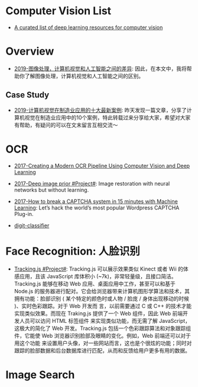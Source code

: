 

# Computer Vision List

- [A curated list of deep learning resources for computer vision](https://github.com/kjw0612/awesome-deep-vision)

# Overview 

- [2019-图像处理，计算机视觉和人工智能之间的差异](https://mp.weixin.qq.com/s/kLYm3hNFiEXNAlSW3Zaq5g): 因此，在本文中，我将帮助你了解图像处理，计算机视觉和人工智能之间的区别。

## Case Study 

- [2019-计算机视觉在制造业应用的十大最新案例](https://mp.weixin.qq.com/s/hPzB0gpbJax3b65nx1Ovdw): 昨天发现一篇文章，分享了计算机视觉在制造业应用中的10个案例，特此转载过来分享给大家，希望对大家有帮助，有疑问的可以在文末留言互相交流～

# OCR

- [2017-Creating a Modern OCR Pipeline Using Computer Vision and Deep Learning]()

- [2017-Deep image prior #Project#](https://github.com/DmitryUlyanov/deep-image-prior): Image restoration with neural networks but without learning.

- [2017-How to break a CAPTCHA system in 15 minutes with Machine Learning](https://parg.co/UsP): Let’s hack the world’s most popular Wordpress CAPTCHA Plug-in.

- [digit-classifier](https://github.com/karandesai-96/digit-classifier)

# Face Recognition: 人脸识别

- [Tracking.js #Project#](https://trackingjs.com/docs.html#introduction): Tracking.js 可以展示效果类似 Kinect 或者 Wii 的体感应用，且该 JavaScript 库体积小 (~7k)，非常轻量级，且接口简洁。Tracking.js 能够在移动 Web 应用、桌面应用中工作，甚至可以和基于 Node.js 的服务器进行配对。它会给浏览器带来计算机图形学算法和技术，其拥有功能：脸部识别 ( 某个特定的颜色时或人物 / 脸庞 / 身体出现移动的时候 )、实时色彩跟踪。对于 Web 开发而 言，以前需要通过 C 或 C++ 的技术才能实现类似效果。而现在 Traking.js 提供了一个 Web 组件，因此 Web 前端开发人员可以访问 HTML 标签组件 来实现类似功能，而无需了解 JavaScript，这极大的简化了 Web 开发。Tracking.js 包括一个色彩跟踪算法和对象跟踪组件，它能使 Web 浏览器识别脸部及眼睛的变化。例如，Web 前端还可以对于用这个功能 来设置用户头像，对一些网站而言，这也是个很炫的功能；同时对跟踪的脸部数据和后台数据库进行匹配，从而和反馈给用户更多有用的数据。

# Image Search

